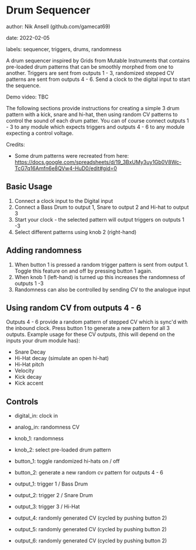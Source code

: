 # Drum Sequencer

author: Nik Ansell (github.com/gamecat69)

date: 2022-02-05

labels: sequencer, triggers, drums, randomness

A drum sequencer inspired by Grids from Mutable Instruments that contains pre-loaded drum patterns that can be smoothly morphed from one to another. Triggers are sent from outputs 1 - 3, randomized stepped CV patterns are sent from outputs 4 - 6.
Send a clock to the digital input to start the sequence.

Demo video: TBC

The following sections provide instructions for creating a simple 3 drum pattern with a kick, snare and hi-hat, then using random CV patterns to control the sound of each drum patter. You can of course connect outputs 1 - 3 to any module which expects triggers and outputs 4 - 6 to any module expecting a control voltage.

Credits:
- Some drum patterns were recreated from here: https://docs.google.com/spreadsheets/d/19_3BxUMy3uy1Gb0V8Wc-TcG7q16Amfn6e8QVw4-HuD0/edit#gid=0

## Basic Usage
1. Connect a clock input to the Digital input
2. Connect a Bass Drum to output 1, Snare to output 2 and Hi-hat to output 3
3. Start your clock - the selected pattern will output triggers on outputs 1 -3
4. Select different patterns using knob 2 (right-hand)

## Adding randomness
1. When button 1 is pressed a random trigger pattern is sent from output 1. Toggle this feature on and off by pressing button 1 again.
2. When knob 1 (left-hand) is turned up this increases the randomness of outputs 1 -3
3. Randomness can also be controlled by sending CV to the analogue input

## Using random CV from outputs 4 - 6

Outputs 4 - 6 provide a random pattern of stepped CV which is sync'd with the inbound clock.
Press button 1 to generate a new pattern for all 3 outputs.
Example usage for these CV outputs, (this will depend on the inputs your drum module has):
- Snare Decay
- Hi-Hat decay (simulate an open hi-hat)
- Hi-Hat pitch
- Velocity
- Kick decay
- Kick accent

## Controls

- digital_in: clock in
- analog_in: randomness CV

- knob_1: randomness
- knob_2: select pre-loaded drum pattern

- button_1: toggle randomized hi-hats on / off
- button_2: generate a new random cv pattern for outputs 4 - 6

- output_1: trigger 1 / Bass Drum
- output_2: trigger 2 / Snare Drum
- output_3: trigger 3 / Hi-Hat
- output_4: randomly generated CV (cycled by pushing button 2)
- output_5: randomly generated CV (cycled by pushing button 2)
- output_6: randomly generated CV (cycled by pushing button 2)